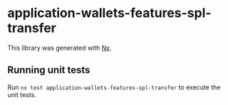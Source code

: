 # application-wallets-features-spl-transfer

This library was generated with [Nx](https://nx.dev).

## Running unit tests

Run `nx test application-wallets-features-spl-transfer` to execute the unit tests.
